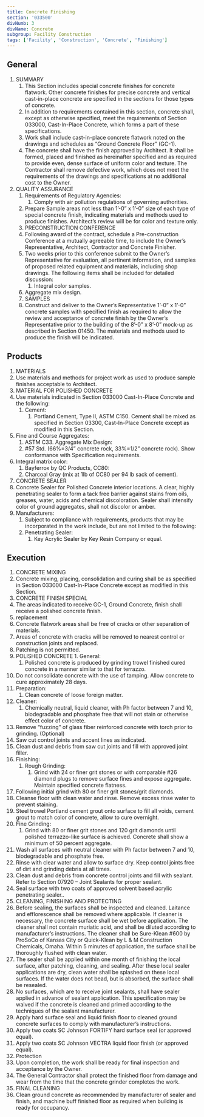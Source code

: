 ```yaml
---
title: Concrete Finishing
section: '033500'
divNumb: 3
divName: Concrete
subgroup: Facility Construction
tags: ['Facility', 'Construction', 'Concrete', 'Finishing']
---
```



## General

1. SUMMARY
   1. This Section includes special concrete finishes for concrete flatwork. Other concrete finishes for precise concrete and vertical cast-in-place concrete are specified in the sections for those types of concrete.
   1. In addition to requirements contained in this section, concrete shall, except as otherwise specified, meet the requirements of Section 033000, Cast-In-Place Concrete, which forms a part of these specifications.
   1. Work shall include cast-in-place concrete flatwork noted on the drawings and schedules as “Ground Concrete Floor” (GC-1).
   1. The concrete shall have the finish approved by Architect. It shall be formed, placed and finished as hereinafter specified and as required to provide even, dense surface of uniform color and texture. The Contractor shall remove defective work, which does not meet the requirements of the drawings and specifications at no additional cost to the Owner.
1. QUALITY ASSURANCE
   1. Requirements of Regulatory Agencies:
      1. Comply with air pollution regulations of governing authorities.
   1. Prepare Sample areas not less than 1’-0” x 1’-0” size of each type of special concrete finish, indicating materials and methods used to produce finishes. Architect’s review will be for color and texture only.
   1. PRECONSTRUCTION CONFERENCE
   1. Following award of the contract, schedule a Pre-construction Conference at a mutually agreeable time, to include the Owner’s Representative, Architect, Contractor and Concrete Finisher.
   1. Two weeks prior to this conference submit to the Owner’s Representative for evaluation, all pertinent information, and samples of proposed related equipment and materials, including shop drawings. The following items shall be included for detailed discussion:
      1. Integral color samples.
   1. Aggregate mix design.
   1. SAMPLES
   1. Construct and deliver to the Owner’s Representative 1’-0” x 1’-0” concrete samples with specified finish as required to allow the review and acceptance of concrete finish by the Owner’s Representative prior to the building of the 8’-0” x 8’-0” mock-up as described in Section 01450. The materials and methods used to produce the finish will be indicated.

## Products

   1. MATERIALS
   1. Use materials and methods for project work as used to produce sample finishes acceptable to Architect.
   1. MATERIAL FOR POLISHED CONCRETE
   1. Use materials indicated in Section 033000 Cast-In-Place Concrete and the following:
      1. Cement:
         1. Portland Cement, Type II, ASTM C150. Cement shall be mixed as specified in Section 03300, Cast-In-Place Concrete except as modified in this Section.
   1. Fine and Course Aggregates:
      1. ASTM C33. Aggregate Mix Design:
      1. #57 Std. (66%=3/4” concrete rock, 33%=1/2” concrete rock). Show conformance with Specification requirements.
   1. Integral matrix color:
      1. Bayferrox by QC Products, CC80:
      1. Charcoal Gray (mix at 1lb of CC80 per 94 lb sack of cement).
   1. CONCRETE SEALER
   1. Concrete Sealer for Polished Concrete interior locations. A clear, highly penetrating sealer to form a tack free barrier against stains from oils, greases, water, acids and chemical discoloration. Sealer shall intensify color of ground aggregates, shall not discolor or amber.
   1. Manufacturers:
      1. Subject to compliance with requirements, products that may be incorporated in the work include, but are not limited to the following:
      1. Penetrating Sealer:
         1. Key Acrylic Sealer by Key Resin Company or equal.

## Execution

   1. CONCRETE MIXING
   1. Concrete mixing, placing, consolidation and curing shall be as specified in Section 033000 Cast-In-Place Concrete except as modified in this Section.
   1. CONCRETE FINISH SPECIAL
   1. The areas indicated to receive GC-1, Ground Concrete, finish shall receive a polished concrete finish.
   1. replacement
   1. Concrete flatwork areas shall be free of cracks or other separation of materials.
   1. Areas of concrete with cracks will be removed to nearest control or construction joints and replaced.
   1. Patching is not permitted.
   1. POLISHED CONCRETE
	1. General:
      1. Polished concrete is produced by grinding trowel finished cured concrete in a manner similar to that for terrazzo.
   1. Do not consolidate concrete with the use of tamping. Allow concrete to cure approximately 28 days.
   1. Preparation:
      1. Clean concrete of loose foreign matter.
   1. Cleaner:
      1. Chemically neutral, liquid cleaner, with Ph factor between 7 and 10, biodegradable and phosphate free that will not stain or otherwise effect color of concrete.
   1. Remove “fuzzing” of glass fiber reinforced concrete with torch prior to grinding. (Optional)
   1. Saw cut control joints and accent lines as indicated.
   1. Clean dust and debris from saw cut joints and fill with approved joint filler.
   1. Finishing:
      1. Rough Grinding:
         1. Grind with 24 or finer grit stones or with comparable #26 diamond plugs to remove surface fines and expose aggregate. Maintain specified concrete flatness.
   1. Following initial grind with 80 or finer grit stones/grit diamonds.
   1. Cleanse floor with clean water and rinse. Remove excess rinse water to prevent staining.
   1. Steel trowel Portland cement grout onto surface to fill all voids, cement grout to match color of concrete, allow to cure overnight.
   1. Fine Grinding:
      1. Grind with 80 or finer grit stones and 120 grit diamonds until polished terrazzo-like surface is achieved. Concrete shall show a minimum of 50 percent aggregate.
   1. Wash all surfaces with neutral cleaner with Ph factor between 7 and 10, biodegradable and phosphate free.
   1. Rinse with clear water and allow to surface dry. Keep control joints free of dirt and grinding debris at all times.
   1. Clean dust and debris from concrete control joints and fill with sealant. Refer to Section 07920 – Joint Sealants for proper sealant.
   1. Seal surface with two coats of approved solvent based acrylic penetrating sealer..
   1. CLEANING, FINISHING AND PROTECTING
   1. Before sealing, the surfaces shall be inspected and cleaned. Laitance and efflorescence shall be removed where applicable. If cleaner is necessary, the concrete surface shall be wet before application. The cleaner shall not contain muriatic acid, and shall be diluted according to manufacturer’s instructions. The cleaner shall be Sure-Klean #600 by ProSoCo of Kansas City or Quick-Klean by L & M Construction Chemicals, Omaha. Within 5 minutes of application, the surface shall be thoroughly flushed with clean water.
   1. The sealer shall be applied within one month of finishing the local surface, after patching, cleaning, and sealing. After these local sealer applications are dry, clean water shall be splashed on these local surfaces. If the water does not bead, but is absorbed, the surface shall be resealed.
   1. No surfaces, which are to receive joint sealants, shall have sealer applied in advance of sealant application. This specification may be waived if the concrete is cleaned and primed according to the techniques of the sealant manufacturer.
   1. Apply hard surface seal and liquid finish floor to cleaned ground concrete surfaces to comply with manufacturer’s instructions.
   1. Apply two coats SC Johnson FORTIFY hard surface seal (or approved equal).
   1. Apply two coats SC Johnson VECTRA liquid floor finish (or approved equal).
   1. Protection
   1. Upon completion, the work shall be ready for final inspection and acceptance by the Owner.
   1. The General Contractor shall protect the finished floor from damage and wear from the time that the concrete grinder completes the work.
   1. FINAL CLEANING
   1. Clean ground concrete as recommended by manufacturer of sealer and finish, and machine buff finished floor as required when building is ready for occupancy.


